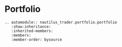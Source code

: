 # Portfolio

```{eval-rst}
.. automodule:: nautilus_trader.portfolio.portfolio
   :show-inheritance:
   :inherited-members:
   :members:
   :member-order: bysource
```
